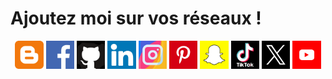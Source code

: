 # Ajoutez moi sur vos réseaux !

<p align="center">
<img 
class="IMGlink"
src="./icones RS/blogger.png"
href="https://kduchevreuil.blogspot.com/"
width= 9%
        />
<img 
class="IMGlink"
src="./icones RS/facebook.png"
href="https://www.facebook.com/kduchevreuil/"
width= 9%
        />
<img 
class="IMGlink"
src="./icones RS/github.png"
href="https://github.com/kduchevreuil"
width= 9%
        />
<img 
class="IMGlink"
src="./icones RS/linkedin.png"
href="https://www.linkedin.com/in/kevin-du-chevreuil-b7390529a/"
width= 9%
        />
<img 
class="IMGlink"
src="./icones RS/instagram.png"
href="https://www.instagram.com/kduchevreuil/"
width= 9%
        />
<img 
class="IMGlink"
src="./icones RS/pinterest.png"
href="https://www.pinterest.fr/kduchevreuil"
width= 9%
        />
<img 
class="IMGlink"
src="./icones RS/snapchat.png"
href="https://www.snapchat.com/add/kduchevreuil"
width= 9%
        />
<img 
class="IMGlink"
src="./icones RS/tiktok.png"
href="https://www.tiktok.com/@kduchevreuil"
width= 9%
        />
<img 
class="IMGlink"
src="./icones RS/twitter.png"
href="https://twitter.com/kduchevreuil"
width= 9%
        />
<img 
class="IMGlink"
src="./icones RS/youtube.png"
href="https://www.youtube.com/channel/UCbR7KQ-UTx8dznOkuC5TVfQ"
width= 9%
        />
</p>

